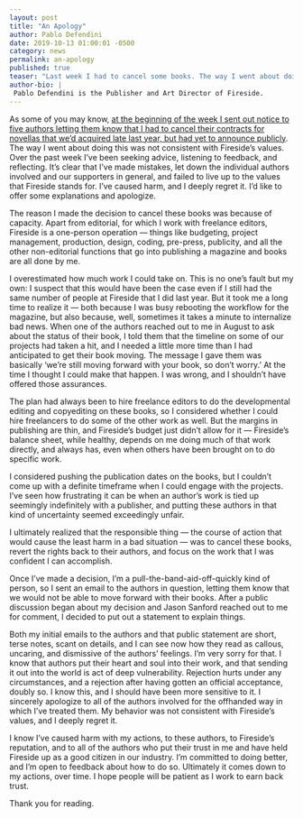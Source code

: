 ```yaml
---
layout: post
title: "An Apology"
author: Pablo Defendini
date: 2019-10-13 01:00:01 -0500
category: news
permalink: an-apology
published: true
teaser: "Last week I had to cancel some books. The way I went about doing this was not consistent with Fireside’s values. I’d like to offer some explanations and apologize."
author-bio: |
 Pablo Defendini is the Publisher and Art Director of Fireside.
---
```


As some of you may know, [at the beginning of the week I sent out notice to five authors letting them know that I had to cancel their contracts for novellas that we’d acquired late last year, but had yet to announce publicly](about-our-acquisitions). The way I went about doing this was not consistent with Fireside’s values. Over the past week I’ve been seeking advice, listening to feedback, and reflecting. It’s clear that I’ve made mistakes, let down the individual authors involved and our supporters in general, and failed to live up to the values that Fireside stands for. I’ve caused harm, and I deeply regret it. I’d like to offer some explanations and apologize.

The reason I made the decision to cancel these books was because of capacity. Apart from editorial, for which I work with freelance editors, Fireside is a one-person operation — things like budgeting, project management, production, design, coding, pre-press, publicity, and all the other non-editorial functions that go into publishing a magazine and books are all done by me.

I overestimated how much work I could take on. This is no one’s fault but my own: I suspect that this would have been the case even if I still had the same number of people at Fireside that I did last year. But it took me a long time to realize it — both because I was busy rebooting the workflow for the magazine, but also because, well, sometimes it takes a minute to internalize bad news. When one of the authors reached out to me in August to ask about the status of their book, I told them that the timeline on some of our projects had taken a hit, and I needed a little more time than I had anticipated to get their book moving. The message I gave them was basically ‘we’re still moving forward with your book, so don’t worry.’ At the time I thought I could make that happen. I was wrong, and I shouldn’t have offered those assurances.

The plan had always been to hire freelance editors to do the developmental editing and copyediting on these books, so I considered whether I could hire freelancers to do some of the other work as well. But the margins in publishing are thin, and Fireside’s budget just didn’t allow for it — Fireside’s balance sheet, while healthy, depends on me doing much of that work directly, and always has, even when others have been brought on to do specific work.

I considered pushing the publication dates on the books, but I couldn’t come up with a definite timeframe when I could engage with the projects. I’ve seen how frustrating it can be when an author’s work is tied up seemingly indefinitely with a publisher, and putting these authors in that kind of uncertainty seemed exceedingly unfair.

I ultimately realized that the responsible thing — the course of action that would cause the least harm in a bad situation — was to cancel these books, revert the rights back to their authors, and focus on the work that I was confident I can accomplish.

Once I’ve made a decision, I’m a pull-the-band-aid-off-quickly kind of person, so I sent an email to the authors in question, letting them know that we would not be able to move forward with their books. After a public discussion began about my decision and Jason Sanford reached out to me for comment, I decided to put out a statement to explain things.

Both my initial emails to the authors and that public statement are short, terse notes, scant on details, and I can see now how they read as callous, uncaring, and dismissive of the authors’ feelings. I’m very sorry for that. I know that authors put their heart and soul into their work, and that sending it out into the world is act of deep vulnerability. Rejection hurts under any circumstances, and a rejection after having gotten an official acceptance, doubly so. I know this, and I should have been more sensitive to it. I sincerely apologize to all of the authors involved for the offhanded way in which I’ve treated them. My behavior was not consistent with Fireside’s values, and I deeply regret it.

I know I’ve caused harm with my actions, to these authors, to Fireside’s reputation, and to all of the authors who put their trust in me and have held Fireside up as a good citizen in our industry. I’m committed to doing better, and I’m open to feedback about how to do so. Ultimately it comes down to my actions, over time. I hope people will be patient as I work to earn back trust.

Thank you for reading.
